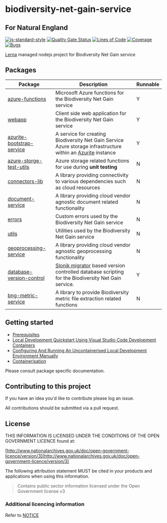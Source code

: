 # biodiversity-net-gain-service

## For Natural England

[![js-standard-style](https://img.shields.io/badge/code%20style-standard-brightgreen.svg)](http://standardjs.com)
[![Quality Gate Status](https://sonarcloud.io/api/project_badges/measure?project=DEFRA_biodiversity-net-gain-service&metric=alert_status)](https://sonarcloud.io/dashboard?id=DEFRA_biodiversity-net-gain-service)
[![Lines of Code](https://sonarcloud.io/api/project_badges/measure?project=DEFRA_biodiversity-net-gain-service&metric=ncloc)](https://sonarcloud.io/dashboard?id=DEFRA_biodiversity-net-gain-service)
[![Coverage](https://sonarcloud.io/api/project_badges/measure?project=DEFRA_biodiversity-net-gain-service&metric=coverage)](https://sonarcloud.io/dashboard?id=DEFRA_biodiversity-net-gain-service)
[![Bugs](https://sonarcloud.io/api/project_badges/measure?project=DEFRA_biodiversity-net-gain-service&metric=bugs)](https://sonarcloud.io/dashboard?id=DEFRA_biodiversity-net-gain-service)

[Lerna](https://lerna.js.org/) managed nodejs project for Biodiversity Net Gain service

## Packages

| Package | Description | Runnable |
| ----------- | ----------- | ----------- |
| [azure-functions](packages/azure-functions) | Microsoft Azure functions for the Biodiversity Net Gain service | Y |
| [webapp](packages/webapp) | Client side web application for the Biodiversity Net Gain service | Y |
| [azurite-bootstrap-service](packages/azurite-bootstrap-service) | A service for creating Biodiversity Net Gain Service Azure storage infrastructure within an [Azurite](https://hub.docker.com/_/microsoft-azure-storage-azurite) instance | Y |
| [azure-storge-test-utils](packages/azure-storge-test-utils) | Azure storage related functions for use during **unit testing** | N |
| [connectors-lib](packages/connectors-lib) | A library providing connectivity to various dependencies such as cloud resources | N |
| [document-service](packages/connectors-lib) | A library providing cloud vendor agnostic document related functionality | N |
| [errors](packages/errors-lib) | Custom errors used by the Biodiversity Net Gain service | N |
| [utils](packages/utils-lib) | Utilities used by the Biodiversity Net Gain service | N |
| [geoprocessing-service](packages/geoprocessing-service) | A library providing cloud vendor agnostic geoprocessing functionality | N |
| [database-version-control](packages/database-version-control) | [Slonik migrator](https://www.npmjs.com/package/@slonik/migrator) based version controlled database scripting for the Biodiversity Net Gain service. | Y |
| [bng-metric-service](packages/bng-metric-service) | A library to provide Biodiversity metric file extraction related functions | N |

## Getting started

* [Prerequisites](docs/prerequisites.md)
* [Local Development Quickstart Using Visual Studio Code Development Containers](docs/local-development-quickstart.md)
* [Configuring And Running An Uncontainerised Local Development Environment Manually](docs/manual-local-development-environment-configuration.md)
* [Containerisation](docs/containerisation.md)

Please consult package specific documentation.

## Contributing to this project

If you have an idea you'd like to contribute please log an issue.

All contributions should be submitted via a pull request.

## License

THIS INFORMATION IS LICENSED UNDER THE CONDITIONS OF THE OPEN GOVERNMENT LICENCE found at:

[http://www.nationalarchives.gov.uk/doc/open-government-licence/version/3](http://www.nationalarchives.gov.uk/doc/open-government-licence/version/3)

The following attribution statement MUST be cited in your products and applications when using this information.
> Contains public sector information licensed under the Open Government license v3

### Additional licencing information

Refer to [NOTICE](./NOTICE)
